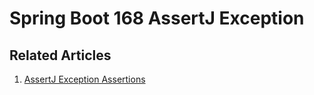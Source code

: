 # Spring Boot 168 AssertJ Exception

## Related Articles
1. [AssertJ Exception Assertions](https://www.ruoxue.org/assertj-155-assertj-exception-assertions/)
